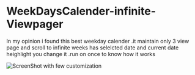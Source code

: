 # WeekDaysCalender-infinite-Viewpager

In my opinion i found this best weekday calender .it maintain only 3 view page and scroll to infinite weeks has selelcted date and current date heighlight you change it .run on once to know how it works

![ScreenShot with few customization](https://github.com/SouravKumarPandit/WeekDaysCalender-infinite-Viewpager/WeekDaysCalender-infinite-Viewpager/blob/master/Screenshot_1522731784.png?raw=true)

